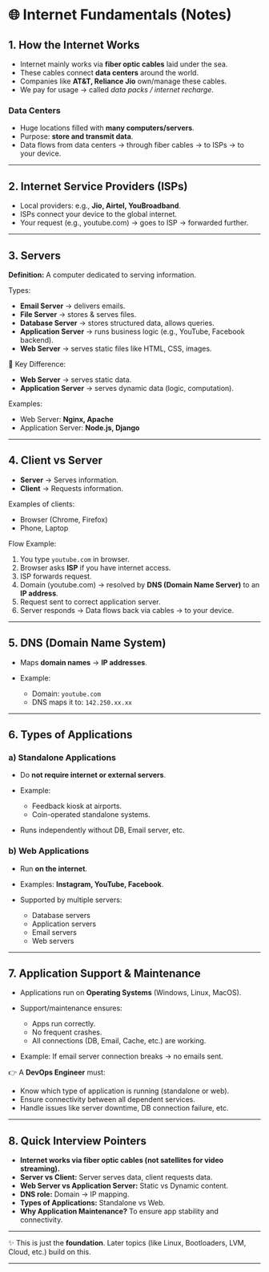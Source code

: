# 🌐 Internet Fundamentals (Notes)

## 1. How the Internet Works

* Internet mainly works via **fiber optic cables** laid under the sea.
* These cables connect **data centers** around the world.
* Companies like **AT\&T, Reliance Jio** own/manage these cables.
* We pay for usage → called *data packs / internet recharge*.

### Data Centers

* Huge locations filled with **many computers/servers**.
* Purpose: **store and transmit data**.
* Data flows from data centers → through fiber cables → to ISPs → to your device.

---

## 2. Internet Service Providers (ISPs)

* Local providers: e.g., **Jio, Airtel, YouBroadband**.
* ISPs connect your device to the global internet.
* Your request (e.g., youtube.com) → goes to ISP → forwarded further.

---

## 3. Servers

**Definition:** A computer dedicated to serving information.

Types:

* **Email Server** → delivers emails.
* **File Server** → stores & serves files.
* **Database Server** → stores structured data, allows queries.
* **Application Server** → runs business logic (e.g., YouTube, Facebook backend).
* **Web Server** → serves static files like HTML, CSS, images.

🔑 Key Difference:

* **Web Server** → serves static data.
* **Application Server** → serves dynamic data (logic, computation).

Examples:

* Web Server: **Nginx, Apache**
* Application Server: **Node.js, Django**

---

## 4. Client vs Server

* **Server** → Serves information.
* **Client** → Requests information.

Examples of clients:

* Browser (Chrome, Firefox)
* Phone, Laptop

Flow Example:

1. You type `youtube.com` in browser.
2. Browser asks **ISP** if you have internet access.
3. ISP forwards request.
4. Domain (youtube.com) → resolved by **DNS (Domain Name Server)** to an **IP address**.
5. Request sent to correct application server.
6. Server responds → Data flows back via cables → to your device.

---

## 5. DNS (Domain Name System)

* Maps **domain names** → **IP addresses**.
* Example:

  * Domain: `youtube.com`
  * DNS maps it to: `142.250.xx.xx`

---

## 6. Types of Applications

### a) Standalone Applications

* Do **not require internet or external servers**.
* Example:

  * Feedback kiosk at airports.
  * Coin-operated standalone systems.
* Runs independently without DB, Email server, etc.

### b) Web Applications

* Run **on the internet**.
* Examples: **Instagram, YouTube, Facebook**.
* Supported by multiple servers:

  * Database servers
  * Application servers
  * Email servers
  * Web servers

---

## 7. Application Support & Maintenance

* Applications run on **Operating Systems** (Windows, Linux, MacOS).
* Support/maintenance ensures:

  * Apps run correctly.
  * No frequent crashes.
  * All connections (DB, Email, Cache, etc.) are working.
* Example: If email server connection breaks → no emails sent.

👉 A **DevOps Engineer** must:

* Know which type of application is running (standalone or web).
* Ensure connectivity between all dependent services.
* Handle issues like server downtime, DB connection failure, etc.

---

## 8. Quick Interview Pointers

* **Internet works via fiber optic cables (not satellites for video streaming).**
* **Server vs Client:** Server serves data, client requests data.
* **Web Server vs Application Server:** Static vs Dynamic content.
* **DNS role:** Domain → IP mapping.
* **Types of Applications:** Standalone vs Web.
* **Why Application Maintenance?** To ensure app stability and connectivity.

---

✨ This is just the **foundation**. Later topics (like Linux, Bootloaders, LVM, Cloud, etc.) build on this.

---